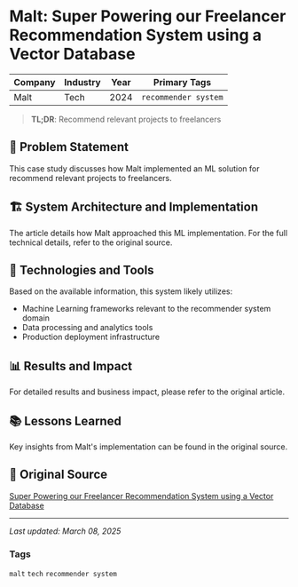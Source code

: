 # Malt: Super Powering our Freelancer Recommendation System using a Vector Database

| Company | Industry | Year | Primary Tags | 
|---------|----------|------|--------------|
| Malt | Tech | 2024 | `recommender system` |

> **TL;DR**: Recommend relevant projects to freelancers

## 📝 Problem Statement

This case study discusses how Malt implemented an ML solution for recommend relevant projects to freelancers.

## 🏗️ System Architecture and Implementation

The article details how Malt approached this ML implementation. For the full technical details, refer to the original source.

## 🔧 Technologies and Tools

Based on the available information, this system likely utilizes:

- Machine Learning frameworks relevant to the recommender system domain
- Data processing and analytics tools
- Production deployment infrastructure

## 📊 Results and Impact

For detailed results and business impact, please refer to the original article.

## 📚 Lessons Learned

Key insights from Malt's implementation can be found in the original source.

## 🔗 Original Source

[Super Powering our Freelancer Recommendation System using a Vector Database](https://blog.malt.engineering/super-powering-our-freelancer-recommendation-system-using-a-vector-database-add643fcfd23)

---

*Last updated: March 08, 2025*

### Tags

`malt` `tech` `recommender system`
